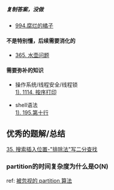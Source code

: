 ##### 复制答案，没做
- [994.腐烂的橘子](https://leetcode-cn.com/problems/rotting-oranges/)     

#### 不是特别懂，后续需要消化的
- [365. 水壶问题](https://leetcode-cn.com/problems/water-and-jug-problem/)

#### 需要弥补的知识
- 操作系统/线程安全/线程锁      
[1). 1114. 按序打印](https://leetcode-cn.com/problems/print-in-order/solution/1114-an-xu-da-yin-python3de-5chong-jie-fa-by-tuotu/)

- shell语法      
[1). 195.第十行](https://leetcode-cn.com/problems/tenth-line/solution/3chong-fang-shi-by-thson/)


## 优秀的题解/总结
[35. 搜索插入位置-"排除法"写二分查找](https://leetcode-cn.com/problems/search-insert-position/solution/te-bie-hao-yong-de-er-fen-cha-fa-fa-mo-ban-python-/)


### partition的时间复杂度为什么是O(N)

ref: [被忽视的 partition 算法](https://www.jianshu.com/p/daebe1596ca6)
